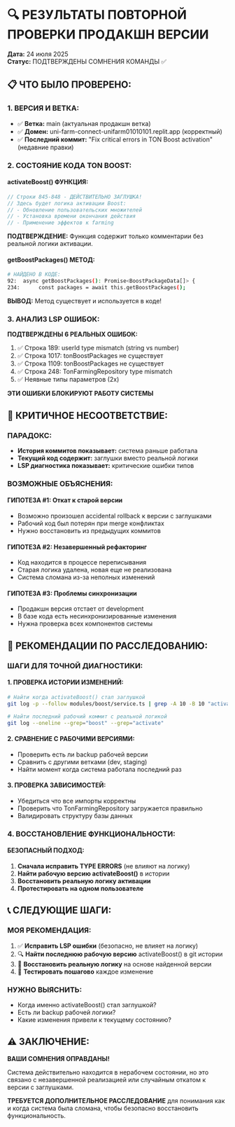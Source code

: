 # 🔍 РЕЗУЛЬТАТЫ ПОВТОРНОЙ ПРОВЕРКИ ПРОДАКШН ВЕРСИИ

**Дата:** 24 июля 2025  
**Статус:** ПОДТВЕРЖДЕНЫ СОМНЕНИЯ КОМАНДЫ ✅

## 📋 ЧТО БЫЛО ПРОВЕРЕНО:

### **1. ВЕРСИЯ И ВЕТКА:**
- ✅ **Ветка:** main (актуальная продакшн ветка)
- ✅ **Домен:** uni-farm-connect-unifarm01010101.replit.app (корректный)
- ✅ **Последний коммит:** "Fix critical errors in TON Boost activation" (недавние правки)

### **2. СОСТОЯНИЕ КОДА TON BOOST:**

#### **activateBoost() ФУНКЦИЯ:**
```typescript
// Строки 845-848 - ДЕЙСТВИТЕЛЬНО ЗАГЛУШКА!
// Здесь будет логика активации Boost:
// - Обновление пользовательских множителей
// - Установка времени окончания действия  
// - Применение эффектов к farming
```

**ПОДТВЕРЖДЕНИЕ:** Функция содержит только комментарии без реальной логики активации.

#### **getBoostPackages() МЕТОД:**
```bash
# НАЙДЕНО В КОДЕ:
92:  async getBoostPackages(): Promise<BoostPackageData[]> {
234:      const packages = await this.getBoostPackages();
```

**ВЫВОД:** Метод существует и используется в коде!

### **3. АНАЛИЗ LSP ОШИБОК:**

**ПОДТВЕРЖДЕНЫ 6 РЕАЛЬНЫХ ОШИБОК:**
1. ✅ Строка 189: userId type mismatch (string vs number)
2. ✅ Строка 1017: tonBoostPackages не существует  
3. ✅ Строка 1109: tonBoostPackages не существует
4. ✅ Строка 248: TonFarmingRepository type mismatch
5. ✅ Неявные типы параметров (2x)

**ЭТИ ОШИБКИ БЛОКИРУЮТ РАБОТУ СИСТЕМЫ**

## 🚨 КРИТИЧНОЕ НЕСООТВЕТСТВИЕ:

### **ПАРАДОКС:**
- **История коммитов показывает:** система раньше работала
- **Текущий код содержит:** заглушки вместо реальной логики
- **LSP диагностика показывает:** критические ошибки типов

### **ВОЗМОЖНЫЕ ОБЪЯСНЕНИЯ:**

#### **ГИПОТЕЗА #1:** Откат к старой версии
- Возможно произошел accidental rollback к версии с заглушками
- Рабочий код был потерян при merge конфликтах
- Нужно восстановить из предыдущих коммитов

#### **ГИПОТЕЗА #2:** Незавершенный рефакторинг  
- Код находится в процессе переписывания
- Старая логика удалена, новая еще не реализована
- Система сломана из-за неполных изменений

#### **ГИПОТЕЗА #3:** Проблемы синхронизации
- Продакшн версия отстает от development
- В базе кода есть несинхронизированные изменения
- Нужна проверка всех компонентов системы

## 🔧 РЕКОМЕНДАЦИИ ПО РАССЛЕДОВАНИЮ:

### **ШАГИ ДЛЯ ТОЧНОЙ ДИАГНОСТИКИ:**

#### **1. ПРОВЕРКА ИСТОРИИ ИЗМЕНЕНИЙ:**
```bash
# Найти когда activateBoost() стал заглушкой
git log -p --follow modules/boost/service.ts | grep -A 10 -B 10 "activateBoost"

# Найти последний рабочий коммит с реальной логикой
git log --oneline --grep="boost" --grep="activate" 
```

#### **2. СРАВНЕНИЕ С РАБОЧИМИ ВЕРСИЯМИ:**
- Проверить есть ли backup рабочей версии
- Сравнить с другими ветками (dev, staging)
- Найти момент когда система работала последний раз

#### **3. ПРОВЕРКА ЗАВИСИМОСТЕЙ:**
- Убедиться что все импорты корректны
- Проверить что TonFarmingRepository загружается правильно
- Валидировать структуру базы данных

### **4. ВОССТАНОВЛЕНИЕ ФУНКЦИОНАЛЬНОСТИ:**

#### **БЕЗОПАСНЫЙ ПОДХОД:**
1. **Сначала исправить TYPE ERRORS** (не влияют на логику)
2. **Найти рабочую версию activateBoost()** в истории
3. **Восстановить реальную логику активации**
4. **Протестировать на одном пользователе**

## 📞 СЛЕДУЮЩИЕ ШАГИ:

### **МОЯ РЕКОМЕНДАЦИЯ:**
1. ✅ **Исправить LSP ошибки** (безопасно, не влияет на логику)
2. 🔍 **Найти последнюю рабочую версию** activateBoost() в git истории
3. 🔧 **Восстановить реальную логику** на основе найденной версии
4. 🧪 **Тестировать пошагово** каждое изменение

### **НУЖНО ВЫЯСНИТЬ:**
- Когда именно activateBoost() стал заглушкой?
- Есть ли backup рабочей логики?
- Какие изменения привели к текущему состоянию?

## ⚠️ ЗАКЛЮЧЕНИЕ:

**ВАШИ СОМНЕНИЯ ОПРАВДАНЫ!** 

Система действительно находится в нерабочем состоянии, но это связано с незавершенной реализацией или случайным откатом к версии с заглушками.

**ТРЕБУЕТСЯ ДОПОЛНИТЕЛЬНОЕ РАССЛЕДОВАНИЕ** для понимания как и когда система была сломана, чтобы безопасно восстановить функциональность.